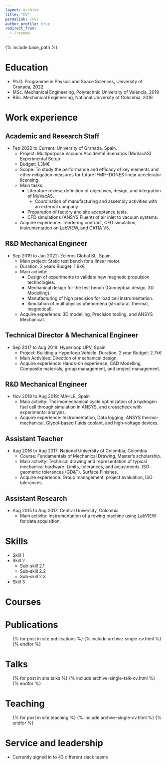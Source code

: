 ```yaml
---
layout: archive
title: "CV"
permalink: /cv/
author_profile: true
redirect_from:
  - /resume
---
```


{% include base_path %}

# Education
* Ph.D. Programme in Physics and Space Sciences, University of Granada, 2022
* MSc. Mechanical Engineering, Polytechnic University of Valencia, 2019
* BSc. Mechanical Engineering, National University of Colombia, 2016

# Work experience 
## Academic and Research Staff
* Feb 2022 to Current: University of Granada, Spain.
	* Project: Multipurpose Vacuum Accidental Scenarios (MuVacAS) Experimental Setup
	* Budget: 1.3M€ 
	* Scope: To study the performance and efficacy of key elements and other mitigation measures for future IFMIF-DONES linear accelerator licensing.
	* Main tasks:
	  * Literature review, definition of objectives, design, and integration of MuVacAS.
    	  * Coordination of manufacturing and assembly activities with an external company.
	  * Preparation of factory and site acceptance tests.
	  * CFD simulations (ANSYS Fluent) of air inlet to vacuum systems.
	* Acquire experience: Tendering contract, CFD simulation, instrumentation on LabVIEW, and CATIA V5.

## R&D Mechanical Engineer
*  Sep 2019 to Jan 2022: Zeleros Global SL, Spain.
	* Main project: Static test bench for a linear motor.
	* Duration: 2 years Budget: 1.9k€
	* Main activity:
		* Design of experiments to validate new magnetic propulsion technologies.
		* Mechanical design for the test bench (Conceptual design, 3D Modelling).
		* Manufacturing of high precision for load cell instrumentation.
		* Simulation of multiphysics phenomena (structural, thermal, magnetical).
	* Acquire experience: 3D modelling, Precision tooling, and ANSYS Mechanical.

## Technical Director & Mechanical Engineer
* Sep 2017 to Aug 2019: Hyperloop UPV, Spain
	* Project: Building a Hyperloop Vehicle. Duration: 2 year Budget: 2.7k€
	* Main Activities: Direction of mechanical design.
	* Acquire experience: Hands-on experience, CAD Modelling, Composite materials, group management, and project management.

## R&D Mechanical Engineer
* Nov 2018 to Aug 2019: MAHLE, Spain
	* Main activity: Thermomechanical cycle optimization of a hydrogen fuel cell through simulation in ANSYS, and crosscheck with experimental analysis.
	* Acquire experience: Instrumentation, Data logging, ANSYS thermo-mechanical, Glycol-based fluids coolant, and high-voltage devices.

## Assistant Teacher
* Aug 2016 to Aug 2017: National University of Colombia, Colombia
	* Course: Fundamentals of Mechanical Drawing, Master’s scholarship.
	* Main activity: Technical drawing and representation of typical mechanical hardware. Limits, tolerances, and adjustments. ISO geometric tolerances (GD&T). Surface Finishes.
	* Acquire experience: Group management, project evaluation, ISO tolerances.

## Assistant Research
* Aug 2015 to Aug 2017: Central University, Colombia
	* Main activity: Instrumentation of a rowing machine using LabVIEW for data acquisition.

# Skills
* Skill 1
* Skill 2
  * Sub-skill 2.1
  * Sub-skill 2.2
  * Sub-skill 2.3
* Skill 3

# Courses


# Publications
  <ul>{% for post in site.publications %}
    {% include archive-single-cv.html %}
  {% endfor %}</ul>
  
# Talks
  <ul>{% for post in site.talks %}
    {% include archive-single-talk-cv.html %}
  {% endfor %}</ul>
  
# Teaching
  <ul>{% for post in site.teaching %}
    {% include archive-single-cv.html %}
  {% endfor %}</ul>
  
# Service and leadership
* Currently signed in to 43 different slack teams
